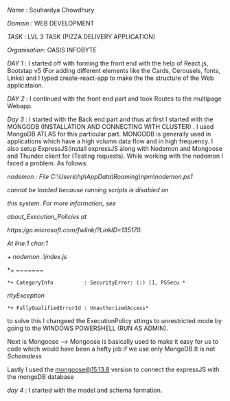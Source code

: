 *Name* : Souhardya Chowdhury 

*Domain* : WEB DEVELOPMENT 

*TASK* : LVL 3 TASK (PIZZA DELIVERY APPLICATION)

*Organisation*: OASIS INFOBYTE


*DAY 1* : I started off with forming the front end with the help of React.js, Bootstap v5 (For adding different elements like the Cards, Cerousels, fonts, Links)
and I typed create-react-app to make the the structure of the Web applicataion.

*DAY 2* : I continued with the front end part and took Routes to the multipage Webapp.

*Day 3* : I started with the Back end part and thus at first I started with the MONGODB (INSTALLATION AND CONNECTING WITH CLUSTER) . I used MongoDB ATLAS for this particular part.
MONGODB is generally used in applications which have a high volumn data flow and in high frequency. 
I also setup ExpressJS(install expressJS along with Nodemon and Mongoose and Thunder client for (Testing requests).
While working with the nodemon I faced a problem. As follows:

*nodemon : File C:\Users\hp\AppData\Roaming\npm\nodemon.ps1*

*cannot be loaded because running scripts is disabled on*    

*this system. For more information, see*

*about_Execution_Policies at*

*https:/go.microsoft.com/fwlink/?LinkID=135170.*

*At line:1 char:1*

*+ nodemon .\index.js*

*+ ~~~~~~~

    *+ CategoryInfo          : SecurityError: (:) [], PSSecu * 
    
   *rityException*
   
    *+ FullyQualifiedErrorId : UnauthorizedAccess*

  to solve this I changeed the ExecutionPolicy sttings to unrestricted mode by going to the WINDOWS POWERSHELL (RUN AS ADMIN).

   Next is Mongoose --> Mongoose is basically used to make it easy for us to code which would have been a hefty job if we use only MongoDB.It is not *Schemaless*

   Lastly I used the mongoose@15.13.8 version to connect the expressJS with the mongoDB database 

   *day 4* : I started with the model and schema formation.
